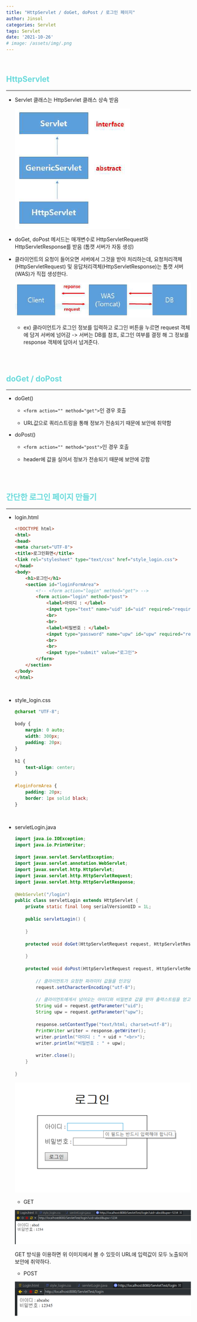```yaml
---
title: "HttpServlet / doGet, doPost / 로그인 페이지"
author: Jinsol
categories: Servlet
tags: Servlet
date: '2021-10-26'
# image: /assets/img/.png
---
```


<br>

## <span style="color:#69DADB">HttpServlet</span>
<hr>

- Servlet 클래스는 HttpServlet 클래스 상속 받음

    ![](/assets/img/servlet_http.PNG)

- doGet, doPost 메서드는 매개변수로 HttpServletRequest와 HttpServletResponse를 받음 (톰캣 서버가 자동 생성)

- 클라이언트의 요청이 들어오면 서버에서 그것을 받아 처리하는데, 요청처리객체(HttpServletRequest) 및 응답처리객체(HttpServletResponse)는 톰캣 서버(WAS)가 직접 생성한다.

    ![](/assets/img/servlet_http2.PNG)

    - ex) 클라이언트가 로그인 정보를 입력하고 로그인 버튼을 누르면 request 객체에 담겨 서버에 넘어감 -> 서버는 DB를 참조, 로그인 여부를 결정 해 그 정보를 response 객체에 담아서 넘겨준다.

<br><br>

## <span style="color:#69DADB">doGet / doPost</span>
<hr>

- doGet()

    - `<form action="" method="get">`인 경우 호출

    - URL값으로 쿼리스트링을 통해 정보가 전송되기 때문에 보안에 취약함

- doPost()

    - `<form action="" method="post">`인 경우 호출

    - header에 값을 실어서 정보가 전송되기 때문에 보안에 강함


<br><br>

## <span style="color:#69DADB">간단한 로그인 페이지 만들기</span>
<hr>

- login.html

    ```html
    <!DOCTYPE html>
    <html>
    <head>
    <meta charset="UTF-8">
    <title>로그인화면</title>
    <link rel="stylesheet" type="text/css" href="style_login.css">
    </head>
    <body>
        <h1>로그인</h1>
        <section id="loginFormArea">
            <!-- <form action="login" method="get"> -->
            <form action="login" method="post">
                <label>아이디 : </label>
                <input type="text" name="uid" id="uid" required="required">
                <br>
                <br>
                <label>비밀번호 : </label>
                <input type="password" name="upw" id="upw" required="required">
                <br>
                <br>
                <input type="submit" value="로그인">
            </form>
        </section>
    </body>
    </html>
    ```

<br>

- style_login.css

    ```css
    @charset "UTF-8";

    body {
        margin: 0 auto;
        width: 300px;
        padding: 20px;
    }

    h1 {
        text-align: center;
    }

    #loginFormArea {
        padding: 20px;
        border: 1px solid black;
    }
    ```

<br>

- servletLogin.java

    ```java
    import java.io.IOException;
    import java.io.PrintWriter;

    import javax.servlet.ServletException;
    import javax.servlet.annotation.WebServlet;
    import javax.servlet.http.HttpServlet;
    import javax.servlet.http.HttpServletRequest;
    import javax.servlet.http.HttpServletResponse;

    @WebServlet("/login")
    public class servletLogin extends HttpServlet {
        private static final long serialVersionUID = 1L;

        public servletLogin() {

        }

        protected void doGet(HttpServletRequest request, HttpServletResponse response) throws ServletException, IOException {

        }

        protected void doPost(HttpServletRequest request, HttpServletResponse response) throws ServletException, IOException {
            
            // 클라이언트가 요청한 파라미터 값들을 인코딩
            request.setCharacterEncoding("utf-8");
            
            // 클라이언트에게서 넘어오는 아이디와 비밀번호 값을 받아 출력스트림을 얻고 화면에 뿌리기
            String uid = request.getParameter("uid");
            String upw = request.getParameter("upw");
            
            response.setContentType("text/html; charset=utf-8");
            PrintWriter writer = response.getWriter();
            writer.println("아이디 : " + uid + "<br>");
            writer.println("비밀번호 : " + upw);
            
            writer.close(); 
        }

    }
    ```

    ![](/assets/img/servlet_login.PNG)

    - GET
    
    ![](/assets/img/servlet_login2.PNG)

    GET 방식을 이용하면 위 이미지에서 볼 수 있듯이 URL에 입력값이 모두 노출되어 보안에 취약하다.

    - POST

    ![](/assets/img/servlet_login3.PNG)


    